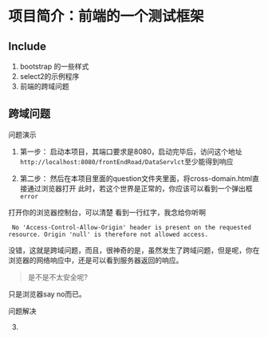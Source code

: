 # 项目简介：前端的一个测试框架  
## Include
1. bootstrap 的一些样式
2. select2的示例程序
3. 前端的跨域问题

## 跨域问题
问题演示
1. 第一步：
  启动本项目，其端口要求是8080，启动完毕后，访问这个地址`http://localhost:8080/frontEndRoad/DataServlct`至少能得到响应  

2. 第二步：
  然后在本项目里面的question文件夹里面，将cross-domain.html直接通过浏览器打开
  此时，若这个世界是正常的，你应该可以看到一个弹出框`error`

  打开你的浏览器控制台，可以清楚  看到一行红字，我念给你听啊

  ` No 'Access-Control-Allow-Origin' header is present on the requested resource. Origin 'null' is therefore not allowed access.`

  没错，这就是跨域问题，而且，很神奇的是，虽然发生了跨域问题，但是呢，你在浏览器的网络响应中，还是可以看到服务器返回的响应。

  > 是不是不太安全呢?

  只是浏览器say no而已。

  问题解决

3. ​

   ​

